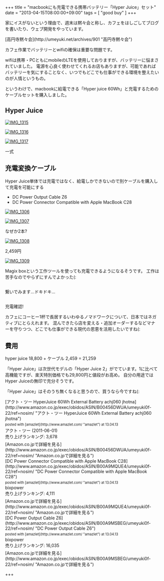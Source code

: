 +++
title =  "macbookにも充電できる携帯バッテリー「Hyper Juice」セット"
date =  "2013-04-15T08:00:00+09:00"
tags = [ "good buy" ]
+++
<p>家にイスがないという理由で、週末は黙々会と称し、カフェをはしごしてブログを書いたり、ウェブ開発をやっています。</p>

<p>[高円寺黙々会](http://umeyuki.net/archives/901 "高円寺黙々会")</p>

<p>カフェ作業でバッテリーとwifiの確保は重要な問題です。</p>

<p>wifiは携帯・PCともにmobileのLTEを使用しておりますが、バッテリーに悩まされていました。
電源を心良く使わせてくれるお店もありますが、可能であればバッテリーを気にすることなく、いつでもどこでも仕事ができる環境を整えたいのが人情というもの。</p>

<p>というわけで、macbookに給電できる「Hyper juice 60Wh」と充電するためのケーブルセットを購入しました。</p>

<!--more-->

## Hyper Juice

<p><a href="http://www.flickr.com/photos/68742489@N02/8644695320" title="IMG_1315"><img src="http://farm9.staticflickr.com/8126/8644695320_13a2f75fd3.jpg" alt="IMG_1315" class="alignnone "/></a></p>

<p><a href="http://www.flickr.com/photos/68742489@N02/8644695366" title="IMG_1316"><img src="http://farm9.staticflickr.com/8260/8644695366_81bf172c4b.jpg" alt="IMG_1316" class="alignnone "/></a></p>

<p><a href="http://www.flickr.com/photos/68742489@N02/8644695404" title="IMG_1317"><img src="http://farm9.staticflickr.com/8402/8644695404_68e76459a9.jpg" alt="IMG_1317" class="alignnone "/></a></p>

<p>一式</p>

## 充電変換ケーブル

<p>Hyper Juice単体では充電ではなく、給電しかできないので別ケーブルを購入して充電を可能にする</p>


- DC Power Output Cable Z6
- DC Power Connector Compatible with Apple MacBook C28


<p><a href="http://www.flickr.com/photos/68742489@N02/8643607421" title="IMG_1306"><img src="http://farm9.staticflickr.com/8380/8643607421_b13e9a8ec6.jpg" alt="IMG_1306" class="alignnone "/></a></p>

<p><a href="http://www.flickr.com/photos/68742489@N02/8643607463" title="IMG_1307"><img src="http://farm9.staticflickr.com/8240/8643607463_49d316a950.jpg" alt="IMG_1307" class="alignnone "/></a></p>

<p>なぜか2本?</p>

<p><a href="http://www.flickr.com/photos/68742489@N02/8643607485" title="IMG_1308"><img src="http://farm9.staticflickr.com/8543/8643607485_1bae0e2aa6.jpg" alt="IMG_1308" class="alignnone "/></a></p>

<p>2,459円</p>

<p><a href="http://www.flickr.com/photos/68742489@N02/8643607515" title="IMG_1309"><img src="http://farm9.staticflickr.com/8252/8643607515_3908ff61e0.jpg" alt="IMG_1309" class="alignnone "/></a></p>

<p>Magix boxという工作ツールを使っても充電できるようになるそうです。
工作は苦手なのでやらずにすんでよかった(:</p>

<p><a href="http://www.flickr.com/photos/68742489@N02/8644706292" title=""><img src="http://farm9.staticflickr.com/8242/8644706292_efdd647efa.jpg" alt="" class="alignnone "/></a></p>

<p>繋いでみます...ドキドキ...</p>

<p><a href="http://www.flickr.com/photos/68742489@N02/8644707572" title=""><img src="http://farm9.staticflickr.com/8395/8644707572_1331945895.jpg" alt="" class="alignnone "/></a></p>

<p>充電確認!</p>

<p>カフェにコーヒー1杯で長居するいわゆるノマドワークについて、日本ではネガティブにとらえれます。
混んできたら店を変える・追加オーダーするなどマナーを守りつつ、どこでも仕事ができる現代の恩恵を活用したいですね(:</p>

## 費用

<p>hyper juice 18,800 + ケーブル 2,459 = 21,259</p>

<p>「Hyper Juice」は次世代モデルの「Hyper Juice 2」がでています。1に比べて高機能ですが、楽天特別価格でも29,800円と値段がお高め。
自分の用途ではHyper Juiceの無印で充分そうです。</p>

<p>「Hyper Juice」はそのうち無くなると思うので、買うなら今ですね(:</p>

<div class="amazlet-box" style="margin-bottom:0px;"><div class="amazlet-image" style="float:left;margin:0px 12px 1px 0px;">[アクト・ツー HyperJuice 60Wh External Battery achj060 jhotna](http://www.amazon.co.jp/exec/obidos/ASIN/B00456DWUA/umeyuki0f-22/ref=nosim/ "アクト・ツー HyperJuice 60Wh External Battery achj060 jhotna")<div class="amazlet-powered-date" style="font-size:80%;margin-top:5px;line-height:120%">posted with [amazlet](http://www.amazlet.com/ "amazlet") at 13.04.13</div></div><div class="amazlet-detail">アクト・ツー (2011-06-01)<br />売り上げランキング: 3,678<br /></div><div class="amazlet-sub-info" style="float: left;"><div class="amazlet-link" style="margin-top: 5px">[Amazon.co.jpで詳細を見る](http://www.amazon.co.jp/exec/obidos/ASIN/B00456DWUA/umeyuki0f-22/ref=nosim/ "Amazon.co.jpで詳細を見る")</div></div></div><div class="amazlet-footer" style="clear: left"></div></div>

<div class="amazlet-box" style="margin-bottom:0px;"><div class="amazlet-image" style="float:left;margin:0px 12px 1px 0px;">[DC Power Connector Compatible with Apple MacBook C28](http://www.amazon.co.jp/exec/obidos/ASIN/B00A9MQUE4/umeyuki0f-22/ref=nosim/ "DC Power Connector Compatible with Apple MacBook C28")<div class="amazlet-powered-date" style="font-size:80%;margin-top:5px;line-height:120%">posted with [amazlet](http://www.amazlet.com/ "amazlet") at 13.04.13</div></div><div class="amazlet-detail">bixpower <br />売り上げランキング: 4,111<br /></div><div class="amazlet-sub-info" style="float: left;"><div class="amazlet-link" style="margin-top: 5px">[Amazon.co.jpで詳細を見る](http://www.amazon.co.jp/exec/obidos/ASIN/B00A9MQUE4/umeyuki0f-22/ref=nosim/ "Amazon.co.jpで詳細を見る")</div></div></div><div class="amazlet-footer" style="clear: left"></div></div>

<div class="amazlet-box" style="margin-bottom:0px;"><div class="amazlet-image" style="float:left;margin:0px 12px 1px 0px;">[DC Power Output Cable Z6](http://www.amazon.co.jp/exec/obidos/ASIN/B00A9MSBEG/umeyuki0f-22/ref=nosim/ "DC Power Output Cable Z6")<div class="amazlet-powered-date" style="font-size:80%;margin-top:5px;line-height:120%">posted with [amazlet](http://www.amazlet.com/ "amazlet") at 13.04.13</div></div><div class="amazlet-detail">bixpower <br />売り上げランキング: 16,035<br /></div><div class="amazlet-sub-info" style="float: left;"><div class="amazlet-link" style="margin-top: 5px">[Amazon.co.jpで詳細を見る](http://www.amazon.co.jp/exec/obidos/ASIN/B00A9MSBEG/umeyuki0f-22/ref=nosim/ "Amazon.co.jpで詳細を見る")</div></div></div><div class="amazlet-footer" style="clear: left"></div></div>

+++

